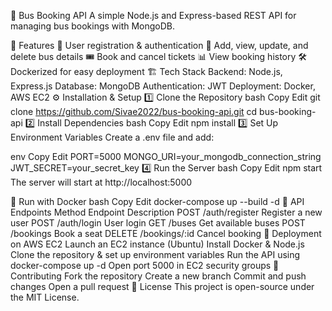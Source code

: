 🚌 Bus Booking API
A simple Node.js and Express-based REST API for managing bus bookings with MongoDB.

🚀 Features
📝 User registration & authentication
🚌 Add, view, update, and delete bus details
🎟️ Book and cancel tickets
📊 View booking history
🛠️ Dockerized for easy deployment
🏗 Tech Stack
Backend: Node.js, Express.js
Database: MongoDB
Authentication: JWT
Deployment: Docker, AWS EC2
⚙️ Installation & Setup
1️⃣ Clone the Repository
bash
Copy
Edit
git clone https://github.com/Sivae2022/bus-booking-api.git
cd bus-booking-api
2️⃣ Install Dependencies
bash
Copy
Edit
npm install
3️⃣ Set Up Environment Variables
Create a .env file and add:

env
Copy
Edit
PORT=5000
MONGO_URI=your_mongodb_connection_string
JWT_SECRET=your_secret_key
4️⃣ Run the Server
bash
Copy
Edit
npm start
The server will start at http://localhost:5000

🐳 Run with Docker
bash
Copy
Edit
docker-compose up --build -d
📡 API Endpoints
Method	Endpoint	Description
POST	/auth/register	Register a new user
POST	/auth/login	User login
GET	/buses	Get available buses
POST	/bookings	Book a seat
DELETE	/bookings/:id	Cancel booking
📌 Deployment on AWS EC2
Launch an EC2 instance (Ubuntu)
Install Docker & Node.js
Clone the repository & set up environment variables
Run the API using docker-compose up -d
Open port 5000 in EC2 security groups
🤝 Contributing
Fork the repository
Create a new branch
Commit and push changes
Open a pull request
📜 License
This project is open-source under the MIT License.
